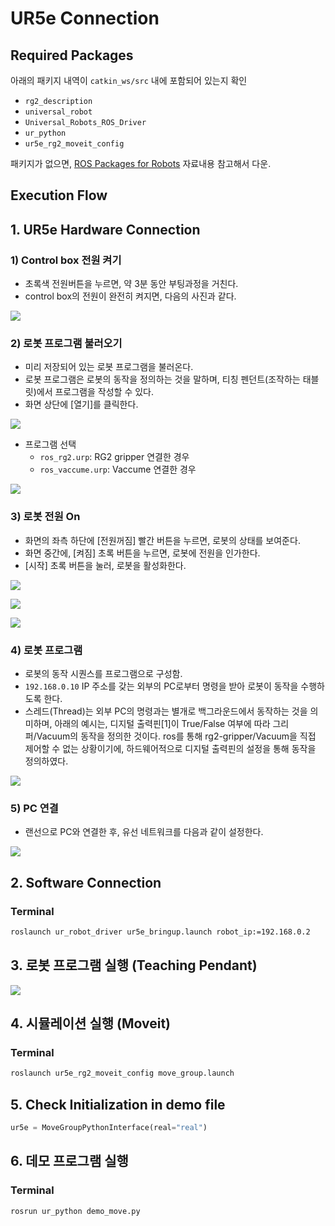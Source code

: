 # UR5e Connection

## Required Packages

아래의 패키지 내역이 `catkin_ws/src` 내에 포함되어 있는지 확인

* `rg2_description`
* `universal_robot`
* `Universal_Robots_ROS_Driver`
* `ur_python`
* `ur5e_rg2_moveit_config`

패키지가 없으면, [ROS Packages for Robots](co-robot-programming/installation/ros/ros-packages-for-robots.md) 자료내용 참고해서 다운.

## Execution Flow

## 1. UR5e Hardware Connection

### 1) Control box 전원 켜기

* 초록색 전원버튼을 누르면, 약 3분 동안 부팅과정을 거친다.
* control box의 전원이 완전히 켜지면, 다음의 사진과 같다.

![](https://user-images.githubusercontent.com/91526930/234139952-68a2a54d-3a10-4dde-b968-36ebcb89adb1.png)


### 2) 로봇 프로그램 불러오기

* 미리 저장되어 있는 로봇 프로그램을 불러온다.
* 로봇 프로그램은 로봇의 동작을 정의하는 것을 말하며, 티칭 펜던트(조작하는 태블릿)에서 프로그램을 작성할 수 있다.
* 화면 상단에 \[열기]를 클릭한다.

![](https://user-images.githubusercontent.com/91526930/234139914-7596143b-bc0c-4dbe-ad50-744752f62f3c.png)

* 프로그램 선택
  * `ros_rg2.urp`: RG2 gripper 연결한 경우
  * `ros_vaccume.urp`: Vaccume 연결한 경우

![](https://user-images.githubusercontent.com/91526930/234140049-8c69bc7f-fc68-4255-802e-0981ada74a3a.png)


### 3) 로봇 전원 On

* 화면의 좌측 하단에 \[전원꺼짐] 빨간 버튼을 누르면, 로봇의 상태를 보여준다.
* 화면 중간에, \[켜짐] 초록 버튼을 누르면, 로봇에 전원을 인가한다.
* \[시작] 초록 버튼을 눌러, 로봇을 활성화한다.

![](https://user-images.githubusercontent.com/91526930/234140283-fdfdcb14-15f2-44e7-9812-b3434a63759c.png) 

![](https://user-images.githubusercontent.com/91526930/234140311-425d50be-bbef-44c7-9e18-c4fa7a1d82f3.png) 

![](https://user-images.githubusercontent.com/91526930/234140351-9ba12fbc-da0b-46c1-85d0-9b40b49614cd.png)



### 4) 로봇 프로그램

* 로봇의 동작 시퀀스를 프로그램으로 구성함.
* `192.168.0.10` IP 주소를 갖는 외부의 PC로부터 명령을 받아 로봇이 동작을 수행하도록 한다.
* 스레드(Thread)는 외부 PC의 명령과는 별개로 백그라운드에서 동작하는 것을 의미하며, 아래의 예시는, 디지털 출력핀\[1]이 True/False 여부에 따라 그리퍼/Vacuum의 동작을 정의한 것이다. ros를 통해 rg2-gripper/Vacuum을 직접 제어할 수 없는 상황이기에, 하드웨어적으로 디지털 출력핀의 설정을 통해 동작을 정의하였다.

![](https://user-images.githubusercontent.com/91526930/234140416-2553909d-5412-4f10-abd1-eb46c30aa5c0.png)



### 5) PC 연결

* 랜선으로 PC와 연결한 후, 유선 네트워크를 다음과 같이 설정한다.

![](https://user-images.githubusercontent.com/91526930/234139649-6139dcf5-b84a-41f2-9ace-b71725601155.png)



## 2. Software Connection

### Terminal

```bash
roslaunch ur_robot_driver ur5e_bringup.launch robot_ip:=192.168.0.2
```



## 3. 로봇 프로그램 실행 (Teaching Pendant)

![](https://user-images.githubusercontent.com/91526930/234138529-75eb185e-f308-400f-aebb-d2f79e8b3ffb.png)



## 4. 시뮬레이션 실행 (Moveit)

### Terminal

```bash
roslaunch ur5e_rg2_moveit_config move_group.launch
```


## 5. Check Initialization in demo file

```python
ur5e = MoveGroupPythonInterface(real="real")
```


## 6. 데모 프로그램 실행

### Terminal

```bash
rosrun ur_python demo_move.py
```
